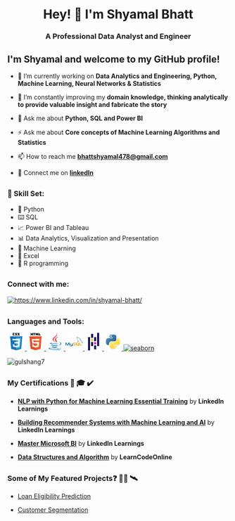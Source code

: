 <h1 align="center">Hey! 👋 I'm Shyamal Bhatt</h1>
<h3 align="center">A Professional Data Analyst and Engineer</h3>

## I'm Shyamal and welcome to my GitHub profile!

- 🔭 I’m currently working on **Data Analytics and Engineering, Python, Machine Learning, Neural Networks & Statistics**

- 🌱 I’m constantly improving my **domain knowledge, thinking analytically to provide valuable insight and fabricate the story**

- 💬 Ask me about **Python, SQL and Power BI**

- ⚡ Ask me about **Core concepts of Machine Learning Algorithms and Statistics**

- 📫 How to reach me **bhattshyamal478@gmail.com**

- 🤝 Connect me on **[linkedIn](https://www.linkedin.com/in/shyamal-bhatt/)**

##

### 🧮 Skill Set:
- 🐍 Python
- ⌨️ SQL
- 📈 Power BI and Tableau 
- 📊 Data Analytics, Visualization and Presentation
- 📝 Machine Learning
- 🔢 Excel
- 🎯 R programming

##

<h3 align="left">Connect with me:</h3>
<p align="left">
<a href="https://www.linkedin.com/in/shyamal-bhatt/" target="blank"><img align="center" src="https://raw.githubusercontent.com/shyamal-bhatt/github-profile-readme-generator/master/src/images/icons/Social/linked-in-alt.svg" alt="https://www.linkedin.com/in/shyamal-bhatt/" height="30" width="40" /></a>
</p>

##

<h3 align="left">Languages and Tools:</h3>
<p align="left"> <a href="https://www.w3schools.com/css/" target="_blank" rel="noreferrer"> <img src="https://raw.githubusercontent.com/devicons/devicon/master/icons/css3/css3-original-wordmark.svg" alt="css3" width="40" height="40"/> </a> <a href="https://www.w3.org/html/" target="_blank" rel="noreferrer"> <img src="https://raw.githubusercontent.com/devicons/devicon/master/icons/html5/html5-original-wordmark.svg" alt="html5" width="40" height="40"/> </a> <a href="https://www.java.com" target="_blank" rel="noreferrer"> <img src="https://raw.githubusercontent.com/devicons/devicon/master/icons/java/java-original.svg" alt="java" width="40" height="40"/> </a> <a href="https://www.mysql.com/" target="_blank" rel="noreferrer"> <img src="https://raw.githubusercontent.com/devicons/devicon/master/icons/mysql/mysql-original-wordmark.svg" alt="mysql" width="40" height="40"/> </a> <a href="https://pandas.pydata.org/" target="_blank" rel="noreferrer"> <img src="https://raw.githubusercontent.com/devicons/devicon/2ae2a900d2f041da66e950e4d48052658d850630/icons/pandas/pandas-original.svg" alt="pandas" width="40" height="40"/> </a> <a href="https://www.python.org" target="_blank" rel="noreferrer"> <img src="https://raw.githubusercontent.com/devicons/devicon/master/icons/python/python-original.svg" alt="python" width="40" height="40"/> </a> <a href="https://seaborn.pydata.org/" target="_blank" rel="noreferrer"> <img src="https://seaborn.pydata.org/_images/logo-mark-lightbg.svg" alt="seaborn" width="40" height="40"/> </a> </p>
<p align="left"> <img src="https://komarev.com/ghpvc/?username=gulshang7&label=Profile%20views&color=0e75b6&style=flat" alt="gulshang7" /> </p>

##
### My Certifications 📜 🎓 ✔️

- [**NLP with Python for Machine Learning Essential Training**]() by **LinkedIn Learnings**

- [**Building Recommender Systems with Machine Learning and AI**]() by **LinkedIn Learnings**

- [**Master Microsoft BI**]() by **LinkedIn Learnings**

- [**Data Structures and Algorithm**]() by **LearnCodeOnline**



##
### Some of My Featured Projects❓ 👨‍💻 🛰️

- [Loan Eligibility Prediction](https://github.com/shyamal-bhatt/Loan-Eligibility-Prediction)

- [Customer Segmentation](https://github.com/shyamal-bhatt/Customer-Segmentation)
